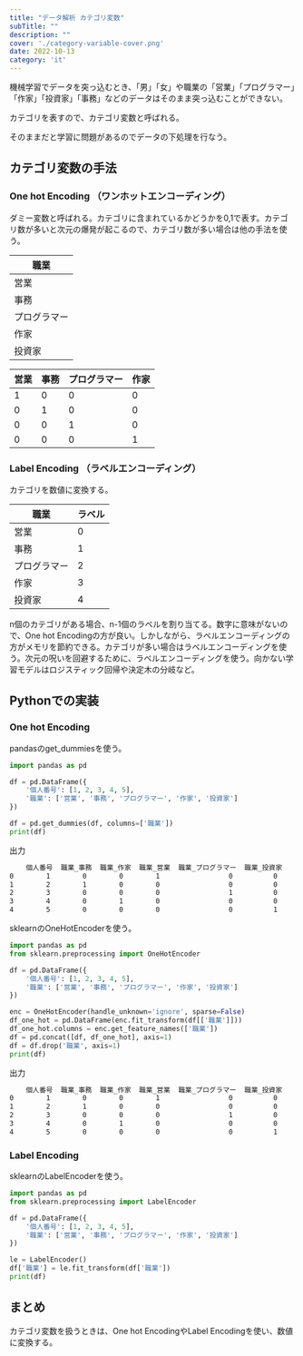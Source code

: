 ```yaml
---
title: "データ解析 カテゴリ変数"
subTitle: ""
description: ""
cover: './category-variable-cover.png'
date: 2022-10-13
category: 'it'
---
```


機械学習でデータを突っ込むとき、「男」「女」や職業の「営業」「プログラマー」「作家」「投資家」「事務」などのデータはそのまま突っ込むことができない。

カテゴリを表すので、カテゴリ変数と呼ばれる。

そのままだと学習に問題があるのでデータの下処理を行なう。

## カテゴリ変数の手法

### One hot Encoding （ワンホットエンコーディング）

ダミー変数と呼ばれる。カテゴリに含まれているかどうかを0,1で表す。カテゴリ数が多いと次元の爆発が起こるので、カテゴリ数が多い場合は他の手法を使う。

| 職業 |
|------|
| 営業 |
| 事務 |
| プログラマー |
| 作家 |
| 投資家 |

| 営業 | 事務 | プログラマー | 作家 |
|---|---|---|---|
|  1    | 0 | 0 | 0 |
|  0    | 1 | 0 | 0 |
|  0    | 0 | 1 | 0 |
|  0    | 0 | 0 | 1 |

### Label Encoding （ラベルエンコーディング）

カテゴリを数値に変換する。

| 職業 | ラベル |
|------| ------ |
| 営業 | 0 |
| 事務 | 1 |
| プログラマー | 2 |
| 作家 | 3 |
| 投資家 | 4 |

n個のカテゴリがある場合、n-1個のラベルを割り当てる。数字に意味がないので、One hot Encodingの方が良い。しかしながら、ラベルエンコーディングの方がメモリを節約できる。カテゴリが多い場合はラベルエンコーディングを使う。次元の呪いを回避するために、ラベルエンコーディングを使う。向かない学習モデルはロジスティック回帰や決定木の分岐など。

## Pythonでの実装

### One hot Encoding

pandasのget_dummiesを使う。

```python
import pandas as pd

df = pd.DataFrame({
    '個人番号': [1, 2, 3, 4, 5],
    '職業': ['営業', '事務', 'プログラマー', '作家', '投資家']
})

df = pd.get_dummies(df, columns=['職業'])
print(df)
```

出力

```bash
    個人番号  職業_事務  職業_作家  職業_営業  職業_プログラマー  職業_投資家
0        1        0        0        1                 0          0
1        2        1        0        0                 0          0
2        3        0        0        0                 1          0
3        4        0        1        0                 0          0
4        5        0        0        0                 0          1
```

sklearnのOneHotEncoderを使う。

```python
import pandas as pd
from sklearn.preprocessing import OneHotEncoder

df = pd.DataFrame({
    '個人番号': [1, 2, 3, 4, 5],
    '職業': ['営業', '事務', 'プログラマー', '作家', '投資家']
})

enc = OneHotEncoder(handle_unknown='ignore', sparse=False)
df_one_hot = pd.DataFrame(enc.fit_transform(df[['職業']]))
df_one_hot.columns = enc.get_feature_names(['職業'])
df = pd.concat([df, df_one_hot], axis=1)
df = df.drop('職業', axis=1)
print(df)
```

出力

```bash
    個人番号  職業_事務  職業_作家  職業_営業  職業_プログラマー  職業_投資家
0        1        0        0        1                 0          0
1        2        1        0        0                 0          0
2        3        0        0        0                 1          0
3        4        0        1        0                 0          0
4        5        0        0        0                 0          1
```

### Label Encoding

sklearnのLabelEncoderを使う。

```python
import pandas as pd
from sklearn.preprocessing import LabelEncoder

df = pd.DataFrame({
    '個人番号': [1, 2, 3, 4, 5],
    '職業': ['営業', '事務', 'プログラマー', '作家', '投資家']
})

le = LabelEncoder()
df['職業'] = le.fit_transform(df['職業'])
print(df)
```

## まとめ

カテゴリ変数を扱うときは、One hot EncodingやLabel Encodingを使い、数値に変換する。
